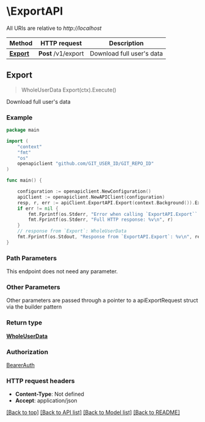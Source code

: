 # \ExportAPI

All URIs are relative to *http://localhost*

Method | HTTP request | Description
------------- | ------------- | -------------
[**Export**](ExportAPI.md#Export) | **Post** /v1/export | Download full user&#39;s data



## Export

> WholeUserData Export(ctx).Execute()

Download full user's data

### Example

```go
package main

import (
	"context"
	"fmt"
	"os"
	openapiclient "github.com/GIT_USER_ID/GIT_REPO_ID"
)

func main() {

	configuration := openapiclient.NewConfiguration()
	apiClient := openapiclient.NewAPIClient(configuration)
	resp, r, err := apiClient.ExportAPI.Export(context.Background()).Execute()
	if err != nil {
		fmt.Fprintf(os.Stderr, "Error when calling `ExportAPI.Export``: %v\n", err)
		fmt.Fprintf(os.Stderr, "Full HTTP response: %v\n", r)
	}
	// response from `Export`: WholeUserData
	fmt.Fprintf(os.Stdout, "Response from `ExportAPI.Export`: %v\n", resp)
}
```

### Path Parameters

This endpoint does not need any parameter.

### Other Parameters

Other parameters are passed through a pointer to a apiExportRequest struct via the builder pattern


### Return type

[**WholeUserData**](WholeUserData.md)

### Authorization

[BearerAuth](../README.md#BearerAuth)

### HTTP request headers

- **Content-Type**: Not defined
- **Accept**: application/json

[[Back to top]](#) [[Back to API list]](../README.md#documentation-for-api-endpoints)
[[Back to Model list]](../README.md#documentation-for-models)
[[Back to README]](../README.md)

